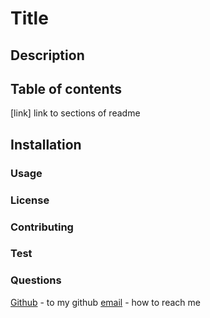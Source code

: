 # Title

## Description

## Table of contents
[link] link to sections of readme
## Installation

### Usage

### License

### Contributing

### Test

### Questions

[Github](link) - to my github
[email](email) - how to reach me
